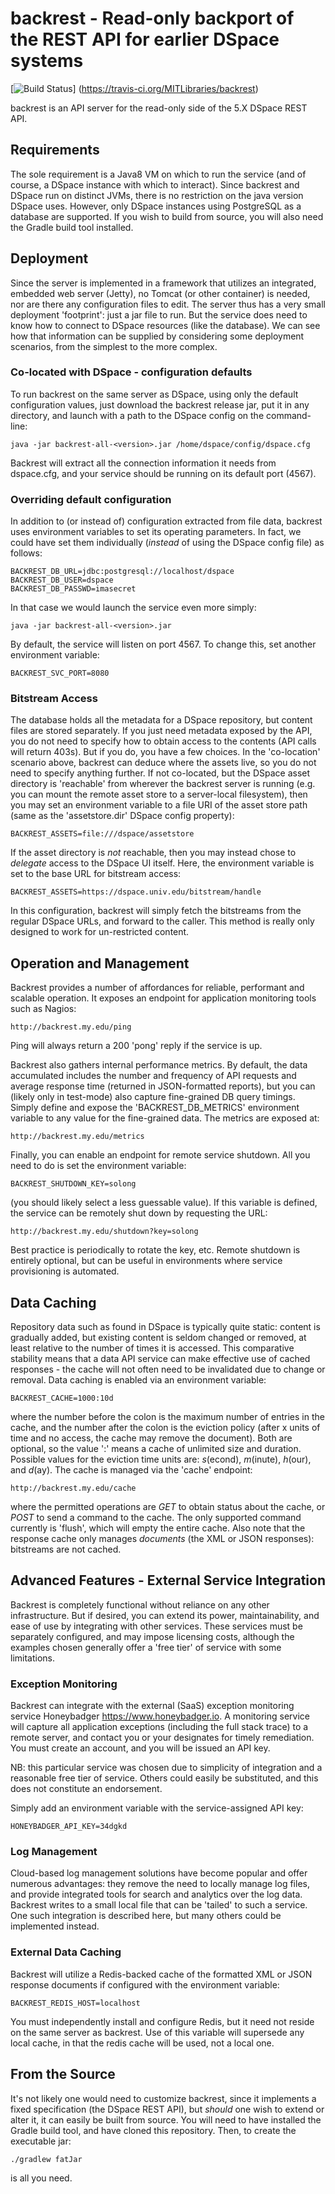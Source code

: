# backrest - Read-only backport of the REST API for earlier DSpace systems #

[![Build Status](https://travis-ci.org/MITLibraries/backrest.svg?branch=master)]
(https://travis-ci.org/MITLibraries/backrest)

backrest is an API server for the read-only side of the 5.X DSpace REST API.

## Requirements ##

The sole requirement is a Java8 VM on which to run the service (and of course,
a DSpace instance with which to interact). Since backrest and DSpace run on distinct JVMs,
there is no restriction on the java version DSpace uses. However, only DSpace instances
using PostgreSQL as a database are supported. If you wish to build from source,
you will also need the Gradle build tool installed.

## Deployment ##

Since the server is implemented in a framework that utilizes an integrated, embedded web server (Jetty),
no Tomcat (or other container) is needed, nor are there any configuration files to edit. The server thus
has a very small deployment 'footprint': just a jar file to run. But the service does need to know how to
connect to DSpace resources (like the database). We can see how that information can be supplied
by considering some deployment scenarios, from the simplest to the more complex.

### Co-located with DSpace - configuration defaults ###

To run backrest on the same server as DSpace, using only the default configuration values, just download
the backrest release jar, put it in any directory, and launch with a path to the DSpace config on the command-line:

    java -jar backrest-all-<version>.jar /home/dspace/config/dspace.cfg

Backrest will extract all the connection information it needs from dspace.cfg, and your service
should be running on its default port (4567).

### Overriding default configuration ###

In addition to (or instead of) configuration extracted from file data, backrest uses environment variables
to set its operating parameters. In fact, we could have set them individually (_instead_ of using the DSpace config file)
as follows:

    BACKREST_DB_URL=jdbc:postgresql://localhost/dspace
    BACKREST_DB_USER=dspace
    BACKREST_DB_PASSWD=imasecret

In that case we would launch the service even more simply:

    java -jar backrest-all-<version>.jar

By default, the service will listen on port 4567. To change this, set another environment variable:

    BACKREST_SVC_PORT=8080

### Bitstream Access ###

The database holds all the metadata for a DSpace repository, but content files are stored separately. If you just need
metadata exposed by the API, you do not need to specify how to obtain access to the contents (API calls will return 403s).
But if you do, you have a few choices. In the 'co-location' scenario above, backrest can deduce where the assets live, so
you do not need to specify anything further. If not co-located, but the DSpace asset directory is 'reachable' from wherever
the backrest server is running (e.g. you can mount the remote asset store to a server-local filesystem),
then you may set an environment variable to a file URI of the asset store path
(same as the 'assetstore.dir' DSpace config property):

    BACKREST_ASSETS=file:///dspace/assetstore

If the asset directory is *not* reachable, then you may instead chose to _delegate_ access to the DSpace UI itself.
Here, the environment variable is set to the base URL for bitstream access:

    BACKREST_ASSETS=https://dspace.univ.edu/bitstream/handle

In this configuration, backrest will simply fetch the bitstreams from the regular DSpace URLs, and forward to the caller.
This method is really only designed to work for un-restricted content.

## Operation and Management ##

Backrest provides a number of affordances for reliable, performant and scalable operation.
It exposes an endpoint for application monitoring tools such as Nagios:

    http://backrest.my.edu/ping

Ping will always return a 200 'pong' reply if the service is up.

Backrest also gathers internal performance metrics. By default, the data accumulated includes the number and frequency
of API requests and average response time (returned in JSON-formatted reports), but you can (likely only in test-mode)
also capture fine-grained DB query timings. Simply define and expose the 'BACKREST_DB_METRICS' environment variable
to any value for the fine-grained data. The metrics are exposed at:

    http://backrest.my.edu/metrics

Finally, you can enable an endpoint for remote service shutdown. All you need to do is set the environment variable:

    BACKREST_SHUTDOWN_KEY=solong

(you should likely select a less guessable value). If this variable is defined, the service can be remotely shut down
by requesting the URL:

    http://backrest.my.edu/shutdown?key=solong

Best practice is periodically to rotate the key, etc. Remote shutdown is entirely optional, but can be useful in
environments where service provisioning is automated.

## Data Caching ##

Repository data such as found in DSpace is typically quite static: content is gradually added, but existing
content is seldom changed or removed, at least relative to the number of times it is accessed. This comparative
stability means that a data API service can make effective use of cached responses - the cache will not often
need to be invalidated due to change or removal. Data caching is enabled via an environment variable:

    BACKREST_CACHE=1000:10d

where the number before the colon is the maximum number of entries in the cache, and the number
after the colon is the eviction policy (after x units of time and no access, the cache may remove the document).
Both are optional, so the value ':' means a cache of unlimited size and duration.
Possible values for the eviction time units are: _s_(econd), _m_(inute), _h_(our), and _d_(ay).
The cache is managed via the 'cache' endpoint:

    http://backrest.my.edu/cache

where the permitted operations are _GET_ to obtain status about the cache, or _POST_ to send a command to
the cache. The only supported command currently is 'flush', which will empty the entire cache. Also note
that the response cache only manages _documents_ (the XML or JSON responses): bitstreams are not cached.

## Advanced Features - External Service Integration ##

Backrest is completely functional without reliance on any other infrastructure. But if desired, you can
extend its power, maintainability, and ease of use by integrating with other services. These services
must be separately configured, and may impose licensing costs, although the examples chosen generally offer
a 'free tier' of service with some limitations.

### Exception Monitoring ###

Backrest can integrate with the external (SaaS) exception monitoring service Honeybadger <https://www.honeybadger.io>.
A monitoring service will capture all application exceptions (including the full stack trace) to a remote server,
and contact you or your designates for timely remediation. You must create an account, and you will be issued an API key.

NB: this particular service was chosen due to simplicity of integration and a reasonable free tier of service. Others
could easily be substituted, and this does not constitute an endorsement.

Simply add an environment variable with the service-assigned API key:

    HONEYBADGER_API_KEY=34dgkd

### Log Management ###

Cloud-based log management solutions have become popular and offer numerous advantages: they remove the need
to locally manage log files, and provide integrated tools for search and analytics over the log data.
Backrest writes to a small local file that can be 'tailed' to such a service. One such integration is
described here, but many others could be implemented instead.

### External Data Caching ###

Backrest will utilize a Redis-backed cache of the formatted XML or JSON response documents if configured with
the environment variable:

    BACKREST_REDIS_HOST=localhost

You must independently install and configure Redis, but it need not reside on the same server as backrest.
Use of this variable will supersede any local cache, in that the redis cache will be used, not
a local one.

## From the Source ##

It's not likely one would need to customize backrest, since it implements a fixed specification
(the DSpace REST API), but _should_ one wish to extend or alter it, it can easily be built from source. You will
need to have installed the Gradle build tool, and have cloned this repository. Then, to create the executable jar:

    ./gradlew fatJar

is all you need.
